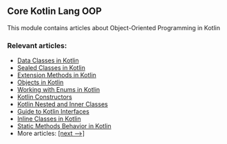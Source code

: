 ## Core Kotlin Lang OOP

This module contains articles about Object-Oriented Programming in Kotlin

### Relevant articles:

- [Data Classes in Kotlin](https://www.baeldung.com/kotlin/data-classes)
- [Sealed Classes in Kotlin](https://www.baeldung.com/kotlin/sealed-classes)
- [Extension Methods in Kotlin](https://www.baeldung.com/kotlin/extension-methods)
- [Objects in Kotlin](https://www.baeldung.com/kotlin/objects)
- [Working with Enums in Kotlin](https://www.baeldung.com/kotlin/enum)
- [Kotlin Constructors](https://www.baeldung.com/kotlin/constructors)
- [Kotlin Nested and Inner Classes](https://www.baeldung.com/kotlin/inner-classes)
- [Guide to Kotlin Interfaces](https://www.baeldung.com/kotlin/interfaces)
- [Inline Classes in Kotlin](https://www.baeldung.com/kotlin/inline-classes)
- [Static Methods Behavior in Kotlin](https://www.baeldung.com/kotlin/kotlin-static-methods)
- More articles: [[next -->]](/core-kotlin-modules/core-kotlin-lang-oop-2)

